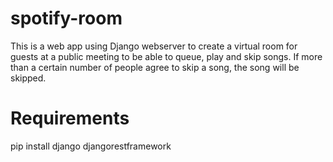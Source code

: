 # spotify-room

This is a web app using Django webserver to create a virtual room for guests at a public meeting to be able to queue, play and skip songs.
If more than a certain number of people agree to skip a song, the song will be skipped.

# Requirements
pip install django djangorestframework
